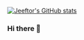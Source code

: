 [![Jeeftor's GitHub stats](https://github-readme-stats.vercel.app/api?username=jeeftor)](https://github.com/anuraghazra/github-readme-stats)

### Hi there 👋

<!--
**jeeftor/jeeftor** is a ✨ _special_ ✨ repository because its `README.md` (this file) appears on your GitHub profile.

Here are some ideas to get you started:

- 🔭 I’m currently working on ...
- 🌱 I’m currently learning ...
- 👯 I’m looking to collaborate on ...
- 🤔 I’m looking for help with ...
- 💬 Ask me about ...
- 📫 How to reach me: ...
- 😄 Pronouns: ...
- ⚡ Fun fact: ...
-->
